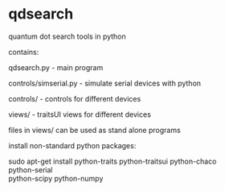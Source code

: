 qdsearch
=========

quantum dot search tools in python

contains:

qdsearch.py - main program

controls/simserial.py - simulate serial devices with python

controls/ - controls for different devices 

views/ - traitsUI views for different devices

files in views/ can be used as stand alone programs

install non-standard python packages:

sudo apt-get install python-traits python-traitsui python-chaco \
							python-serial \
							python-scipy python-numpy
